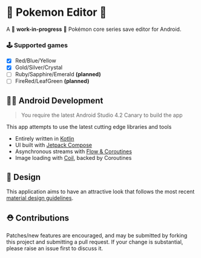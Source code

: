 # :dna: Pokemon Editor :rocket:

A :construction: **work-in-progress** :construction: Pokémon core series save editor for Android. 

### :joystick: Supported games
- [x] Red/Blue/Yellow
- [x] Gold/Silver/Crystal
- [ ] Ruby/Sapphire/Emerald **(planned)**
- [ ] FireRed/LeafGreen **(planned)**

 ## :man_technologist: Android Development
 > You require the latest Android Studio 4.2 Canary to build the app
 
 This app attempts to use the latest cutting edge libraries and tools
 - Entirely written in [Kotlin](https://kotlinlang.org/)
 - UI built with [Jetpack Compose](https://developer.android.com/jetpack/compose)
 - Asynchronous  streams with [Flow & Coroutines](https://github.com/Kotlin/kotlinx.coroutines)
 - Image loading with [Coil](https://github.com/coil-kt/coil), backed by Coroutines
 
 ## :art: Design
 This application aims to have an attractive look that follows the most recent [material design guidelines](https://material.io/design).

 ## :rescue_worker_helmet: Contributions
Patches/new features are encouraged, and may be submitted by forking this project and submitting a pull request. If your change is substantial, please raise an issue first to discuss it.
